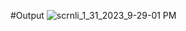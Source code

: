 #Output 
![scrnli_1_31_2023_9-29-01 PM](https://user-images.githubusercontent.com/94752250/215814180-97f3f435-5229-486d-af8b-4b78dae28338.gif)
